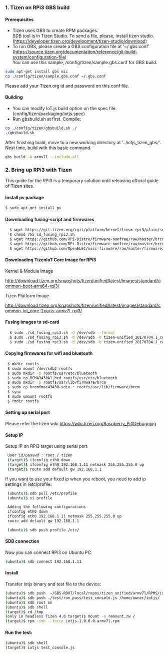 
### 1. Tizen on RPi3 GBS build

#### Prerequisites
* Tizen uses GBS to create RPM packages.  
  SDB tool is in Tizen Studio. To send a file, please, install tizen studio.  
  (https://developer.tizen.org/development/tizen-studio/download)  
* To run GBS, please create a GBS configuration file at '~/.gbs.conf'  
 (https://source.tizen.org/documentation/reference/git-build-system/configuration-file)  
 You can use this sample, /config/tizen/sample.gbs.conf for GBS build.  
``` bash
sudo apt-get install gbs mic
cp ./config/tizen/sample.gbs.conf ~/.gbs.conf
```  
Please add your Tizen.org id and password on this conf file.  

#### Building
* You can modify IoT.js build option on the spec file.  
 (config/tizen/packaging/iotjs.spec)  
* Run gbsbuild.sh at first.
Compile:
``` bash
cp ./config/tizen/gbsbuild.sh ./
./gbsbuild.sh
```
After finishing build, move to a new working directory at '../iotjs_tizen_gbs/'.  
Next time, build with this basic command.
```bash
gbs build -A armv7l --include-all
```

### 2. Bring up RPi3 with Tizen
This guide for the RPi3 is a temporary solution until releasing official guide of Tizen sites.

#### Install pv package
``` bash
$ sudo apt-get install pv
```

#### Downloading fusing-script and firmwares
``` bash
  $ wget https://git.tizen.org/cgit/platform/kernel/linux-rpi3/plain/scripts/sd_fusing_rpi3.sh?h=submit/tizen/20170725.223437 --output-document=sd_fusing_rpi3.sh
  $ chmod 755 sd_fusing_rpi3.sh
  $ wget https://github.com/RPi-Distro/firmware-nonfree/raw/master/brcm80211/brcm/brcmfmac43430-sdio.bin
  $ wget https://github.com/RPi-Distro/firmware-nonfree/raw/master/brcm80211/brcm/brcmfmac43430-sdio.txt
  $ wget https://github.com/OpenELEC/misc-firmware/raw/master/firmware/brcm/BCM43430A1.hcd
```

#### Downloading TizenIoT Core Image for RPi3

Kernel & Module Image

http://download.tizen.org/snapshots/tizen/unified/latest/images/standard/common-boot-arm64-rpi3/


Tizen Platform Image

http://download.tizen.org/snapshots/tizen/unified/latest/images/standard/common-iot_core-2parts-armv7l-rpi3/


#### Fusing images to sd-card
``` bash
  $ sudo ./sd_fusing_rpi3.sh -d /dev/sdb --format
  $ sudo ./sd_fusing_rpi3.sh -d /dev/sdb -b tizen-unified_20170704.1_common-iot_core-2parts-armv7l-rpi3.tar.gz
  $ sudo ./sd_fusing_rpi3.sh -d /dev/sdb -b tizen-unified_20170704.1_common-boot-arm64-rpi3.tar.gz
```

#### Copying firmwares for wifi and bluetooth
``` bash
 $ mkdir rootfs
 $ sudo mount /dev/sdb2 rootfs
 $ sudo mkdir -p rootfs/usr/etc/bluetooth
 $ sudo cp BCM43430A1.hcd rootfs/usr/etc/bluetooth
 $ sudo mkdir -p rootfs/usr/lib/firmware/brcm
 $ sudo cp brcmfmac43430-sdio.* rootfs/usr/lib/firmware/brcm
 $ sync
 $ sudo umount rootfs
 $ rmdir rootfs
```

#### Setting up serial port
 Please refer the tizen wiki  https://wiki.tizen.org/Raspberry_Pi#Debugging

#### Setup IP
Setup IP on RPi3 target using serial port
``` bash
 User id/passwd : root / tizen
 (target)$ ifconfig eth0 down
 (target)$ ifconfig eth0 192.168.1.11 netmask 255.255.255.0 up
 (target)$ route add default gw 192.168.1.1
```

If you want to use your fixed ip when you reboot,
you need to add ip settings in /etc/profile.

``` bash
 (ubuntu)$ sdb pull /etc/profile
 (ubuntu)$ vi profile

 Adding the following configurations
 ifconfig eth0 down
 ifconfig eth0 192.168.1.11 netmask 255.255.255.0 up
 route add default gw 192.168.1.1

 (ubuntu)$ sdb push profile /etc/
```

#### SDB connection
 Now you can connect RPi3 on Ubuntu PC

``` bash
(ubuntu)$ sdb connect 192.168.1.11
 ```

#### Install
Transfer iotjs binary and test file to the device:
``` bash
(ubuntu)$ sdb push  ~/GBS-ROOT/local/repos/tizen_unified/armv7l/RPMS/iotjs-1.0.0-0.armv7l.rpm /tmp
(ubuntu)$ sdb push ./test/run_pass/test_console.js /home/owner/iotjs/
(ubuntu)$ sdb root on
(ubuntu)$ sdb shell
(target)$ cd /tmp
(only in headless Tizen 4.0 target)$ mount -o remount,rw /
(target)$ rpm -ivh --force iotjs-1.0.0-0.armv7l.rpm
```

#### Run the test:
``` bash
(ubuntu)$ sdb shell
(target)$ iotjs test_console.js
```
